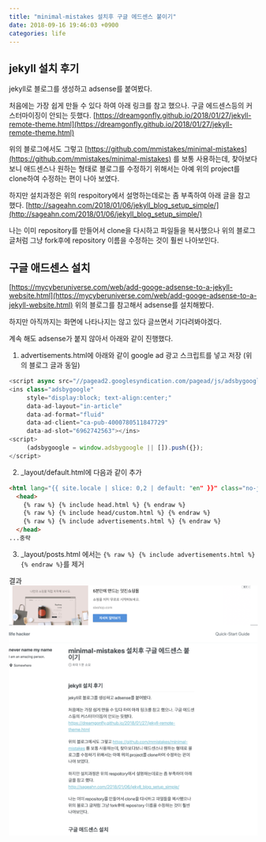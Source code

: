 ```yaml
---
title: "minimal-mistakes 설치후 구글 에드센스 붙이기"
date: 2018-09-16 19:46:03 +0900
categories: life
---
```


## jekyll 설치 후기
jekyll로 블로그를 생성하고 adsense를 붙여봤다.

처음에는 가장 쉽게 만들 수 있다 하여 아래 링크를 참고 했으나. 구글 에드센스등의 커스터마이징이 안되는 듯했다.
[https://dreamgonfly.github.io/2018/01/27/jekyll-remote-theme.html](https://dreamgonfly.github.io/2018/01/27/jekyll-remote-theme.html)

위의 블로그에서도 그렇고 [https://github.com/mmistakes/minimal-mistakes](https://github.com/mmistakes/minimal-mistakes) 를 보통 사용하는데,
찾아보다보니 애드센스나 원하는 형태로 블로그를 수정하기 위해서는 아예 위의 project를 clone하여 수정하는 편이 나아 보였다.

하지만 설치과정은 위의 respoitory에서 설명하는데로는 좀 부족하여 아래 글을 참고 했다.
[http://sageahn.com/2018/01/06/jekyll_blog_setup_simple/](http://sageahn.com/2018/01/06/jekyll_blog_setup_simple/)

나는 이미 repository를 만들어서 clone을 다시하고 파일들을 복사했으나 위의 블로그 글처럼 그냥 fork후에 repository 이름을 수정하는 것이 훨씬 나아보인다.

## 구글 애드센스 설치
[https://mycyberuniverse.com/web/add-googe-adsense-to-a-jekyll-website.html](https://mycyberuniverse.com/web/add-googe-adsense-to-a-jekyll-website.html)
위의 블로그를 참고해서 adsense를 설치해봤다.

하지만 아직까지는 화면에 나타나지는 않고 있다 글쓰면서 기다려봐야겠다.

계속 해도 adsense가 붙지 않아서 아래와 같이 진행했다.

1. advertisements.html에 아래와 같이 google ad 광고 스크립트를 넣고 저장 (위의 블로그 글과 동일)
```javascript
<script async src="//pagead2.googlesyndication.com/pagead/js/adsbygoogle.js"></script>
<ins class="adsbygoogle"
     style="display:block; text-align:center;"
     data-ad-layout="in-article"
     data-ad-format="fluid"
     data-ad-client="ca-pub-4000780511847729"
     data-ad-slot="6962742563"></ins>
<script>
     (adsbygoogle = window.adsbygoogle || []).push({});
</script>
```
2. _layout/default.html에 다음과 같이 추가
``` html
<html lang="{{ site.locale | slice: 0,2 | default: "en" }}" class="no-js">
  <head>
    {% raw %} {% include head.html %} {% endraw %}
    {% raw %} {% include head/custom.html %} {% endraw %}
    {% raw %} {% include advertisements.html %} {% endraw %}
  </head>
...중략
```

3. _layout/posts.html 에서는 ```{% raw %} {% include advertisements.html %} {% endraw %}```를 제거

결과
![adsense result](/images/adsense_result.png)
